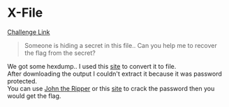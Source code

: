 **X-File**
===================  
[Challenge Link](https://hubchallenges.s3-eu-west-1.amazonaws.com/Forensics/dump.txt)  

> Someone is hiding a secret in this file.. Can you help me to recover the flag from the secret?   

We got some hexdump.. I used this [site](http://tomeko.net/online_tools/hex_to_file.php?lang=en) to convert it to file.  
After downloading the output I couldn't extract it because it was password protected.  
You can use [John the Ripper](https://www.openwall.com/john/) or this [site](https://www.lostmypass.com/file-types/zip/) to crack the password then you would get the flag.
